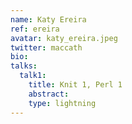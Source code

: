 ```yaml
---
name: Katy Ereira
ref: ereira
avatar: katy_ereira.jpeg
twitter: maccath
bio:
talks:
  talk1:
    title: Knit 1, Perl 1
    abstract:
    type: lightning
---
```

